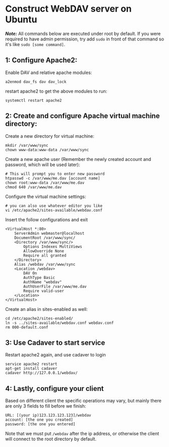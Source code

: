 Construct WebDAV server on Ubuntu
===
***Note:*** All commands below are executed under root by default. If you were required to have admin permission, try add `sudo` in front of that command so it's like `sudo [some command]`.

1: Configure Apache2:
---
Enable DAV and relative apache modules:
```
a2enmod dav_fs dav dav_lock
```
restart apache2 to get the above modules to run:
```shell
systemctl restart apache2
```

2: Create and configure Apache virtual machine directory:
---
Create a new directory for virtual machine:
```shell
mkdir /var/www/sync
chown www-data:www-data /var/www/sync
```
Create a new apache user (Remember the newly created account and password, which will be used later):
```shell
# This will prompt you to enter new password
htpasswd -c /var/www/me.dav [account name]
chown root:www-data /var/www/me.dav
chmod 640 /var/www/me.dav
```
Configure the virtual machine settings:
```shell
# you can also use whatever editor you like
vi /etc/apache2/sites-available/webdav.conf
```
Insert the follow configurations and exit
```apache2
<VirtualHost *:80>
	ServerAdmin webmaster@localhost
	DocumentRoot /var/www/sync/
	<Directory /var/www/sync/>
		Options Indexes MultiViews
		AllowOverride None
		Require all granted
	</Directory>
	Alias /webdav /var/www/sync
	<Location /webdav>
		DAV On
		AuthType Basic
		AuthName "webdav"
		AuthUserFile /var/www/me.dav
		Require valid-user
	</Location>
</VirtualHost>
```

Create an alias in sites-enabled as well:
```
cd /etc/apache2/sites-enabled/
ln -s ../sites-available/webdav.conf webdav.conf
rm 000-default.conf
```

3: Use Cadaver to start service
---
Restart apache2 again, and use cadaver to login
```
service apache2 restart
apt-get install cadaver
cadaver http://127.0.0.1/webdav/
```

4: Lastly, configure your client
---
Based on different client the specific operations may vary, but mainly there are only 3 fields to fill before we finish:
```
URL: [(your ip)123.123.123.123]/webdav
account: [the one you created]
password: [the one you entered]
```
Note that we must put `/webdav` after the ip address, or otherwise the client will connect to the root directory by default.
